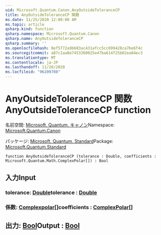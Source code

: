 ```yaml
---
uid: Microsoft.Quantum.Canon.AnyOutsideToleranceCP
title: AnyOutsideToleranceCP 関数
ms.date: 11/25/2020 12:00:00 AM
ms.topic: article
qsharp.kind: function
qsharp.namespace: Microsoft.Quantum.Canon
qsharp.name: AnyOutsideToleranceCP
qsharp.summary: ''
ms.openlocfilehash: 0ef5772a9b683ac431afcc5cc699428ca7be6f4c
ms.sourcegitcommit: a87c1aa8e7453360025e47ba614f25b02ea84ec3
ms.translationtype: MT
ms.contentlocale: ja-JP
ms.lasthandoff: 11/26/2020
ms.locfileid: "96209708"
---
```

# <a name="anyoutsidetolerancecp-function"></a><span data-ttu-id="2fec7-102">AnyOutsideToleranceCP 関数</span><span class="sxs-lookup"><span data-stu-id="2fec7-102">AnyOutsideToleranceCP function</span></span>

<span data-ttu-id="2fec7-103">名前空間: [Microsoft. Quantum. キャノン](xref:Microsoft.Quantum.Canon)</span><span class="sxs-lookup"><span data-stu-id="2fec7-103">Namespace: [Microsoft.Quantum.Canon](xref:Microsoft.Quantum.Canon)</span></span>

<span data-ttu-id="2fec7-104">パッケージ: [Microsoft. Quantum. Standard](https://nuget.org/packages/Microsoft.Quantum.Standard)</span><span class="sxs-lookup"><span data-stu-id="2fec7-104">Package: [Microsoft.Quantum.Standard](https://nuget.org/packages/Microsoft.Quantum.Standard)</span></span>




```qsharp
function AnyOutsideToleranceCP (tolerance : Double, coefficients : Microsoft.Quantum.Math.ComplexPolar[]) : Bool
```


## <a name="input"></a><span data-ttu-id="2fec7-105">入力</span><span class="sxs-lookup"><span data-stu-id="2fec7-105">Input</span></span>

### <a name="tolerance--double"></a><span data-ttu-id="2fec7-106">tolerance: [Double](xref:microsoft.quantum.lang-ref.double)</span><span class="sxs-lookup"><span data-stu-id="2fec7-106">tolerance : [Double](xref:microsoft.quantum.lang-ref.double)</span></span>




### <a name="coefficients--complexpolar"></a><span data-ttu-id="2fec7-107">係数: [Complexpolar](xref:Microsoft.Quantum.Math.ComplexPolar)[]</span><span class="sxs-lookup"><span data-stu-id="2fec7-107">coefficients : [ComplexPolar](xref:Microsoft.Quantum.Math.ComplexPolar)[]</span></span>





## <a name="output--bool"></a><span data-ttu-id="2fec7-108">出力: [Bool](xref:microsoft.quantum.lang-ref.bool)</span><span class="sxs-lookup"><span data-stu-id="2fec7-108">Output : [Bool](xref:microsoft.quantum.lang-ref.bool)</span></span>

